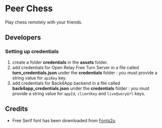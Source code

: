 # Peer Chess

Play chess remotely with your friends.

## Developers

### Setting up credentials

1. create a folder **credentials** in the **assets** folder.
2. add credentials for Open Relay Free Turn Server in a file called **turn_credentials.json** under the **credentials** folder : you must provide a string value for `apiKey` key.
3. add credentials for Back4App backend in a file called **back4app_credentials.json** under the **credentials** folder : you must provide a string value for `appId`,  `clientKey` and `liveQueryUrl` keys.

## Credits

* Free Serif font has been downloaded from [Fonts2u](https://fr.fonts2u.com/)